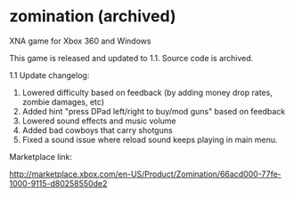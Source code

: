 zomination (archived)
==========

XNA game for Xbox 360 and Windows

This game is released and updated to 1.1. Source code is archived.

1.1 Update changelog: 
1) Lowered difficulty based on feedback (by adding money drop rates, zombie damages, etc) 
2) Added hint "press DPad left/right to buy/mod guns" based on feedback
3) Lowered sound effects and music volume
4) Added bad cowboys that carry shotguns
5) Fixed a sound issue where reload sound keeps playing in main menu.

Marketplace link:

http://marketplace.xbox.com/en-US/Product/Zomination/66acd000-77fe-1000-9115-d80258550de2
